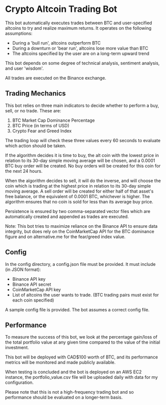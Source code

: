 # Crypto Altcoin Trading Bot

This bot automatically executes trades between BTC and user-specified altcoins to try and realize maximum returns. It operates on the following assumptions: 

 
* During a 'bull run', altcoins outperform BTC
* During a downturn or 'bear run', altcoins lose more value than BTC
* The altcoins specified by the user are on a long-term upward trend

This bot depends on some degree of technical analysis, sentiment analysis, and user 'wisdom'. 

All trades are executed on the Binance exchange.


## Trading Mechanics

This bot relies on three main indicators to decide whether to perform a buy, sell, or no trade. These are: 

1. BTC Market Cap Dominance Percentage
2. BTC Price (in terms of USD)
3. Crypto Fear and Greed Index

The trading loop will check these three values every 60 seconds to evaluate which action should be taken. 

If the algorithm decides it is time to buy, the alt coin with the lowest price in relation to its 30-day simple moving average will be chosen, and a 0.0001 BTC buy order will be created. No buy orders will be created for this coin for the next 24 hours. 

When the algorithm decides to sell, it will do the inverse, and will choose the coin which is trading at the highest price in relation to its 30-day simple moving average. A sell order will be created for either half of that asset's free balance, or the equivalent of 0.0001 BTC, whichever is higher. The algorithm ensures that no coin is sold for less than its average buy price. 

Persistence is ensured by two comma-separated vector files which are automatically created and appended as trades are executed.

Note: This bot tries to maximize reliance on the Binance API to ensure data integrity, but does rely on the CoinMarketCap API for the BTC dominance figure and on alternative.me for the fear/greed index value.

## Config

In the config directory, a config.json file must be provided. It must include (in JSON format):

* Binance API key 
* Binance API secret 
* CoinMarketCap API key
* List of altcoins the user wants to trade. (BTC trading pairs must exist for each coin specified)

A sample config file is provided. The bot assumes a correct config file.  

## Performance

To measure the success of this bot, we look at the percentage gain/loss of the total portfolio value at any given time compared to the value of the initial investment. 

This bot will be deployed with CAD$100 worth of BTC, and its performance metrics will be monitored and made publicly available.

When testing is concluded and the bot is deployed on an AWS EC2 instance, the portfolio_value.csv file will be uploaded daily with data for my configuration. 

Please note that this is not a high-frequency trading bot and so performance should be evaluated on a longer-term basis. 
